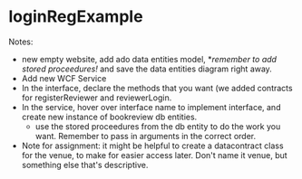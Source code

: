# loginRegExample
Notes:
- new empty website, add ado data entities model, **remember to add stored proceedures!* and save the data entities diagram right away. 
- Add new WCF Service
- In the interface, declare the methods that you want (we added contracts for registerReviewer and reviewerLogin. 
- In the service, hover over interface name to implement interface, and create new instance of bookreview db entities. 
  - use the stored proceedures from the db entity to do the work you want. Remember to pass in arguments in the correct order. 
- Note for assignment: it might be helpful to create a datacontract class for the venue, to make for easier access later. Don't name it venue, but something else that's descriptive. 
